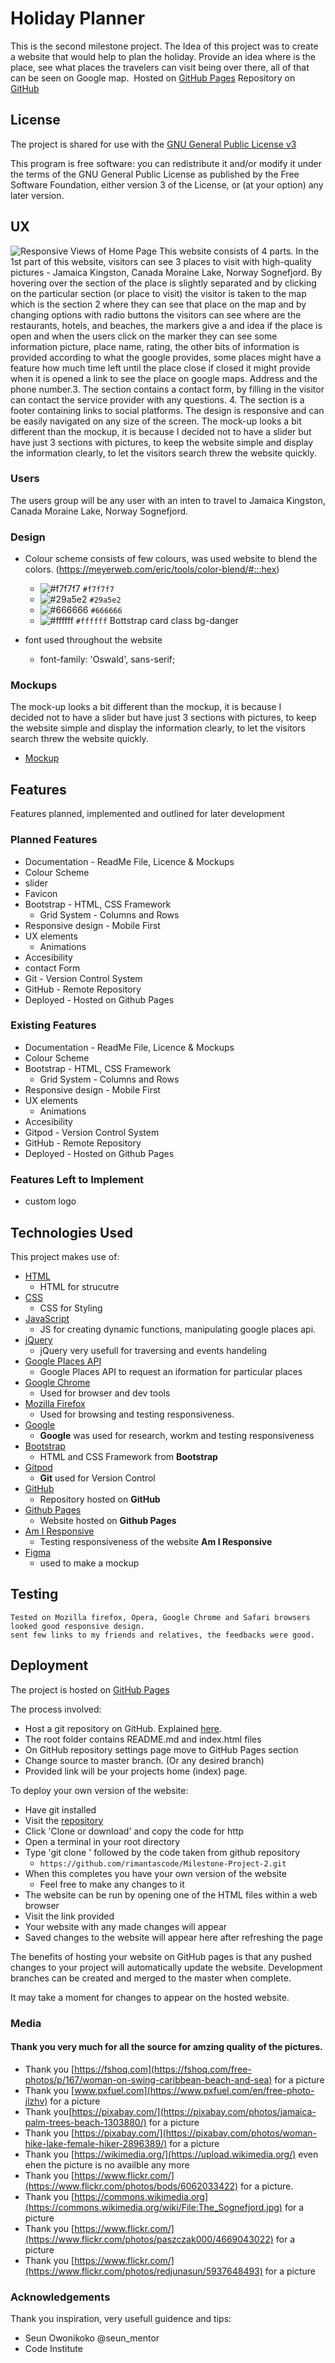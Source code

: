 # Holiday Planner

This is the second milestone project. The Idea of this project was to create a website that would help to plan the holiday. Provide an idea where is the place, see what places the travelers can visit being over there, all of that can be seen on Google map. 
Hosted on [GitHub Pages](https://rimantascode.github.io/Milestone-Project-2/)
Repository on [GitHub](https://github.com/rimantascode/Milestone-Project-2)

## License

The project is shared for use with the [GNU General Public License v3](https://github.com/Pattern-Projects/oireachtas-ifd-project/blob/master/LICENSE)

   This program is free software: you can redistribute it and/or modify
    it under the terms of the GNU General Public License as published by
    the Free Software Foundation, either version 3 of the License, or
    (at your option) any later version.

## UX

![Responsive Views of Home Page](documents/responsiveness.png)
This website consists of 4 parts. In the 1st part of this website, visitors can see 3 places to visit with high-quality pictures - Jamaica Kingston, Canada Moraine Lake, Norway Sognefjord. By hovering over the section of the place is slightly separated and by clicking on the particular section (or place to visit) the visitor is taken to the map which is the section 2 where they can see that place on the map and by changing options with radio buttons the visitors can see where are the restaurants, hotels, and beaches, the markers give a and idea if the place is open and when the users click on the marker they can see some information picture, place name, rating, the other bits of information is provided according to what the google provides, some places might have a feature how much time left until the place close if closed it might provide when it is opened a link to see the place on google maps. Address and the phone number.3. The section contains a contact form, by filling in the visitor can contact the service provider with any questions. 4. The section is a footer containing links to social platforms.
The design is responsive and can be easily navigated on any size of the screen.
The mock-up looks a bit different than the mockup, it is because I decided not to have a slider but have just 3 sections with pictures, to keep the website simple and display the information clearly, to let the visitors search threw the website quickly.

### Users 

The users group will be any user with an inten to travel to Jamaica Kingston, Canada Moraine Lake, Norway Sognefjord. 

### Design

- Colour scheme consists of few colours, was used website to blend the colors.
   (https://meyerweb.com/eric/tools/color-blend/#:::hex)
    - ![#f7f7f7](https://placehold.it/15/f7f7f7/000000?text=+) `#f7f7f7`
    - ![#29a5e2](https://placehold.it/15/29a5e2/000000?text=+) `#29a5e2`
    - ![#666666](https://placehold.it/15/666666/000000?text=+) `#666666` 
    - ![#ffffff](https://placehold.it/15/ffffff/000000?text=+) `#ffffff` 
    Bottstrap card class bg-danger
    
    
-  font used throughout the website
    - font-family: 'Oswald', sans-serif;

### Mockups
The mock-up looks a bit different than the mockup, it is because I decided not to have a slider but have just 3 sections with pictures, to keep the website simple and display the information clearly, to let the visitors search threw the website quickly.
- [Mockup](documents/mockup.pdf)  


## Features

Features planned, implemented and outlined for later development 

### Planned Features
- Documentation - ReadMe File, Licence & Mockups
- Colour Scheme
- slider
- Favicon
- Bootstrap - HTML, CSS Framework
    - Grid System - Columns and Rows
- Responsive design - Mobile First
- UX elements
    - Animations
- Accesibility
- contact Form
- Git - Version Control System
- GitHub - Remote Repository
- Deployed - Hosted on Github Pages

### Existing Features
- Documentation - ReadMe File, Licence & Mockups
- Colour Scheme
- Bootstrap - HTML, CSS Framework
    - Grid System - Columns and Rows  
- Responsive design - Mobile First
- UX elements
    - Animations
- Accesibility
- Gitpod - Version Control System
- GitHub - Remote Repository
- Deployed - Hosted on Github Pages


### Features Left to Implement
- custom logo
## Technologies Used
This project makes use of:
- [HTML](https://developer.mozilla.org/en-US/docs/Web/HTML)
    - HTML for strucutre
- [CSS](https://developer.mozilla.org/en-US/docs/Web/CSS)
    - CSS for Styling
- [JavaScript](https://simple.wikipedia.org/wiki/JavaScript)
    - JS for creating dynamic functions, manipulating google places api.
- [jQuery](https://en.wikipedia.org/wiki/JQuery)
    - jQuery very usefull for traversing and events handeling
- [Google Places API](https://developers.google.com/places/web-service/intro)
    - Google Places API to request an iformation for particular places
- [Google Chrome](https://www.google.com/chrome/)
    - Used for browser and dev tools
- [Mozilla Firefox](https://www.mozilla.org/en-US/firefox/new)
    - Used for browsing and testing responsiveness.
- [Google](https://www.google.com/)
    - **Google** was used for research, workm and testing responsiveness
- [Bootstrap](https://getbootstrap.com/)
    - HTML and CSS Framework from **Bootstrap**
- [Gitpod](https://www.gitpod.io/)
    - **Git** used for Version Control
- [GitHub](https://github.com/)
    - Repository hosted on **GitHub**
- [Github Pages](https://rimantascode.github.io/milestone-profile2/)
    - Website hosted on **Github Pages**
- [Am I Responsive](http://ami.responsivedesign.is)
    - Testing responsiveness of the website **Am I Responsive**
- [Figma](https://www.figma.com/)
    - used to make a mockup

## Testing
    Tested on Mozilla firefox, Opera, Google Chrome and Safari browsers looked good responsive design.
    sent few links to my friends and relatives, the feedbacks were good.

## Deployment

The project is hosted on [GitHub Pages](https://rimantascode.github.io/Milestone-Project-2/)

The process involved:
- Host a git repository on GitHub. Explained [here](https://help.github.com/en/articles/create-a-repo).
- The root folder contains README.md and index.html files
- On GitHub repository settings page move to GitHub Pages section
- Change source to master branch. (Or any desired branch)
- Provided link will be your projects home (index) page.
 
To deploy your own version of the website:
- Have git installed
- Visit the [repository](https://github.com/rimantascode/Milestone-Project-2)
- Click 'Clone or download' and copy the code for http
- Open a terminal in your root directory
- Type 'git clone ' followed by the code taken from github repository
    - ```https://github.com/rimantascode/Milestone-Project-2.git```
- When this completes you have your own version of the website
    - Feel free to make any changes to it
- The website can be run by opening one of the HTML files within a web browser
- Visit the link provided
- Your website with any made changes will appear
- Saved changes to the website will appear here after refreshing the page

The benefits of hosting your website on GitHub pages is that any pushed changes to your project will automatically update the website. Development branches can be created and merged to the master when complete.

It may take a moment for changes to appear on the hosted website.

### Media

#### Thank you very much for all the source for amzing quality of the pictures.

 - Thank you [https://fshoq.com](https://fshoq.com/free-photos/p/167/woman-on-swing-caribbean-beach-and-sea) for a picture
 - Thank you [www.pxfuel.com](https://www.pxfuel.com/en/free-photo-jlzhv) for a picture
 - Thank you[https://pixabay.com/](https://pixabay.com/photos/jamaica-palm-trees-beach-1303880/) for a picture
 - Thank you [https://pixabay.com/](https://pixabay.com/photos/woman-hike-lake-female-hiker-2896389/) for a picture
 - Thank you [https://wikimedia.org/](https://upload.wikimedia.org/) even ehen the picture is no availble any more
 - Thank you [https://www.flickr.com/](https://www.flickr.com/photos/bods/6062033422) for a picture.
 - Thank you [https://commons.wikimedia.org](https://commons.wikimedia.org/wiki/File:The_Sognefjord.jpg) for a picture
 - Thank you [https://www.flickr.com/](https://www.flickr.com/photos/paszczak000/4669043022) for a picture
 - Thank you [https://www.flickr.com/](https://www.flickr.com/photos/redjunasun/5937648493) for a picture

### Acknowledgements
Thank you inspiration, very usefull guidence and tips:

- Seun Owonikoko    @seun_mentor
- Code Institute